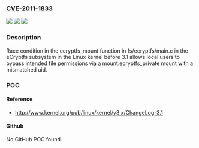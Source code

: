 ### [CVE-2011-1833](https://cve.mitre.org/cgi-bin/cvename.cgi?name=CVE-2011-1833)
![](https://img.shields.io/static/v1?label=Product&message=n%2Fa&color=blue)
![](https://img.shields.io/static/v1?label=Version&message=n%2Fa&color=blue)
![](https://img.shields.io/static/v1?label=Vulnerability&message=n%2Fa&color=brighgreen)

### Description

Race condition in the ecryptfs_mount function in fs/ecryptfs/main.c in the eCryptfs subsystem in the Linux kernel before 3.1 allows local users to bypass intended file permissions via a mount.ecryptfs_private mount with a mismatched uid.

### POC

#### Reference
- http://www.kernel.org/pub/linux/kernel/v3.x/ChangeLog-3.1

#### Github
No GitHub POC found.

